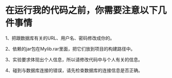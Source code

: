 # 在运行我的代码之前，你需要注意以下几件事情
1、把跟数据库有关的URL、用户名、密码修改成你的。

2、依赖的jar包在Mylib.rar里面，把它们放到项目的构建路径中。

3、实验要求体现出个人信息，所以请修改代码中与个人有关的信息。

4、碰到与数据库连接的错误，请先检查数据库的连接信息是否正确。

